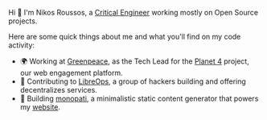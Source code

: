Hi 👋 I'm Nikos Roussos, a [Critical Engineer](https://criticalengineering.org/) working mostly on Open Source projects.

Here are some quick things about me and what you'll find on my code activity:

- 🌍 Working at [Greenpeace](https://github.com/greenpeace/), as the Tech Lead for the [Planet 4](https://github.com/greenpeace/planet4) project, our web engagement platform.
- 🔧 Contributing to [LibreOps](https://github.com/libreops/), a group of hackers building and offering decentralizes services.
- 🏃 Building [monopati](https://github.com/comzeradd/monopati),  a minimalistic static content generator that powers my [website](https://roussos.cc/).